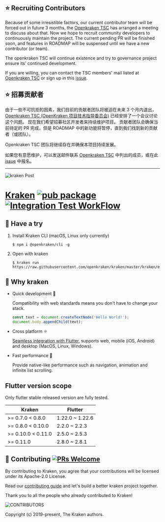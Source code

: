## ⭐️ Recruiting Contributors
Because of some irresistible factors, our current contributor team will be forced out in future 3 months, the [Openkraken TSC](https://github.com/openkraken/TSC) has arranged a meeting to discuss about that. Now we hope to recruit community developers to continuously maintain the project. The current pending PR will be finished soon, and features in ROADMAP will be suspensed until we have a new contributor (or team). 

The openkraken TSC will continue existence and try to governance project ensure its' continued development.

If you are willing, you can contact the TSC members' mail listed at [Openkraken TSC](https://github.com/openkraken/TSC) or sign up in this [issue](https://github.com/openkraken/TSC/issues/47).

## ⭐️ 招募贡献者
由于一些不可抗拒的因素，我们目前的贡献者团队将被迫在未来 3 个月内退出，[Openkraken TSC (OpenKraken 项目技术指导委员会)](https://github.com/openkraken/TSC) 已经安排了一个会议讨论这个问题。 现在我们希望招募社区开发者来持续维护项目。 贡献者团队会确保当前待定的 PR 完成，但是 ROADMAP 中的新功能将暂停，直到我们找到新的贡献者（或团队）。

Openkraken TSC 团队将继续存在并确保本项目持续发展。

如果您有意愿维护，可以发送邮件联系 [Openkraken TSC](https://github.com/openkraken/TSC) 中列出的成员，或在此 [issue](https://github.com/openkraken/TSC/issues/47) 中报名。

--- 

![kraken Post](https://user-images.githubusercontent.com/677114/101163298-6264ae80-366e-11eb-9151-f560d18c2ceb.png)

# [Kraken](https://openkraken.com/) [![pub package](https://img.shields.io/pub/v/kraken.svg)](https://pub.dev/packages/kraken) [![Integration Test WorkFlow](https://github.com/openkraken/kraken/actions/workflows/integration_test.yml/badge.svg?branch=main)](https://github.com/openkraken/kraken/actions/workflows/integration_test.yml)

## 💁 Have a try

1. Install Kraken CLI (macOS, Linux only currently)

    ```shell
    $ npm i @openkraken/cli -g
    ```

2. Open with kraken

    ```shell
    $ kraken run https://raw.githubusercontent.com/openkraken/kraken/master/kraken/example/assets/bundle.js
    ```

## 💌 Why kraken

* Quick development 🎉

  Compatibility with web standards means you don't have to change your stack.
  ```js
  const text = document.createTextNode('Hello World!');
  document.body.appendChild(text);
  ```

* Cross platform ⚛️

  [Seamless integration with Flutter](https://pub.dev/packages/kraken), supports web, mobile (iOS, Android) and desktop (MacOS, Linux, Windows).

* Fast performance 🚀

  Provide native-like performance such as navigation, animation and infinite list scrolling.

## Flutter version scope

Only flutter stable released version are fully tested.

| Kraken  | Flutter |
| ------------- | ------------- |
| >= 0.7.0 < 0.8.0 | 1.22.0 ~ 1.22.6 |
| >= 0.8.0 < 0.10.0  | 2.2.0 ~ 2.2.3 |
| >= 0.10.0 < 0.11.0 | 2.5.0 ~ 2.5.3 |
| >= 0.11.0 | 2.8.0 ~ 2.8.1 |


## 👏 Contributing [![PRs Welcome](https://img.shields.io/badge/PRs-welcome-brightgreen.svg?style=flat-square)](https://makeapullrequest.com)

By contributing to Kraken, you agree that your contributions will be licensed under its Apache-2.0 License.

Read our [contributing guide](https://github.com/openkraken/kraken/blob/main/.github/CONTRIBUTING.md) and let's build a better kraken project together.

Thank you to all the people who already contributed to Kraken!

![CONTRIBUTORS](https://kraken.oss-cn-hangzhou.aliyuncs.com/CONTRIBUTORS.svg)

Copyright (c) 2019-present, The Kraken authors.

